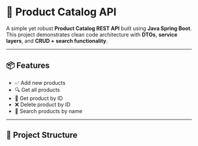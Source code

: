 # 🛒 Product Catalog API

A simple yet robust **Product Catalog REST API** built using **Java Spring Boot**. This project demonstrates clean code architecture with **DTOs**, **service layers**, and **CRUD + search functionality**.

---

## 📦 Features

- ✅ Add new products  
- 🔍 Get all products  
- 🔗 Get product by ID  
- ❌ Delete product by ID  
- 🔎 Search products by name  

---

## 📁 Project Structure

